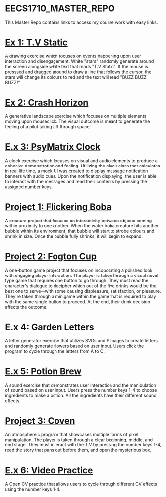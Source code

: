 # EECS1710_MASTER_REPO
This Master Repo contains links to access my course work with easy links.

# [Ex 1: T.V Static](https://github.com/JasmineLIE/EECS1710_Exercise1)
A drawing exercise which focuses on events happening upon user interaction and disengagement.  White "stars" randomly generate around the screen alongside white text that reads "T.V Static".  If the mouse is presssed and dragged around to draw a line that follows the cursor, the stars will change its colours to red and the text will read "BUZZ BUZZ BUZZ!"
 
# [Ex 2: Crash Horizon](https://github.com/JasmineLIE/EECS1710_Exercise2)
A generative landscape exercise which focuses on multiple elements moving upon mouseclick.  The visual outcome is meant to generate the feeling of a pilot taking off through space.
 
# [E.x 3: PsyMatrix Clock](https://github.com/JasmineLIE/EECS1710_Exercise3)
A clock exercise which focuses on visual and audio elements to produce a cohesive demonstration and feeling.  Utilizing the clock class that calculates in real life time, a mock UI was created to display message notifcation banners with audio cues.  Upon the notification displaying, the user is able to interact with the messages and read their contents by pressing the assigned number keys.

# [Project 1: Flickering Boba](https://github.com/JasmineLIE/EECS1710_Project1_FlickeringBoba)
A creature project that focuses on interactivity between objects coming within proximity to one another.  When the water boba creature hits another bubble within its environment, that bubble will start to strobe colours and shrink in size.  Once the bubble fully shrinks, it will begin to expand.

# [Project 2: Fogton Cup](https://github.com/JasmineLIE/EECS1710_Project2_FogtonCup)
A one-button game project that focuses on incoporating a polished look with engaging player interaction.  The player is taken through a visual novel-type game that requires one button to go through.  They must read the character's dialogue to decipher which out of the five drinks would be the best one to serve--with some causing displeasure, satisfaction, or pleasure.  They're taken through a minigame within the game that is required to play with the same single button to proceed.  At the end, their drink decision affects the outcome.

# [E.x 4: Garden Letters](https://github.com/JasmineLIE/EECS1710_Exercise4)
A letter generator exercise that utilizes SVGs and PImages to create letters and randomly generate flowers based on user input.  Users click the program to cycle through the letters from A to C.

# [E.x 5: Potion Brew](https://github.com/JasmineLIE/EECS1710_Exercise5)
A sound exercise that demonstrates user interaction and the manipulation of sound based on user input.  Users press the number keys 1-4 to choose ingredients to make a potion.  All the ingredients have their different sound effects.

# [Project 3: Coven](https://github.com/JasmineLIE/EECS1710_Project3_Coven)
An atmosphereic program that showcases multiple forms of pixel manipulation.  The player is taken through a clear beginning, middle, and end stage.  They must interact with the T.V by pressing the number keys 1-4, read the story that pans out before them, and open the mysterious box.  

# [E.x 6: Video Practice](https://github.com/JasmineLIE/EECS1710_Exercise6)
A Open CV practice that allows users to cycle through different CV effects using the number keys 1-4.
